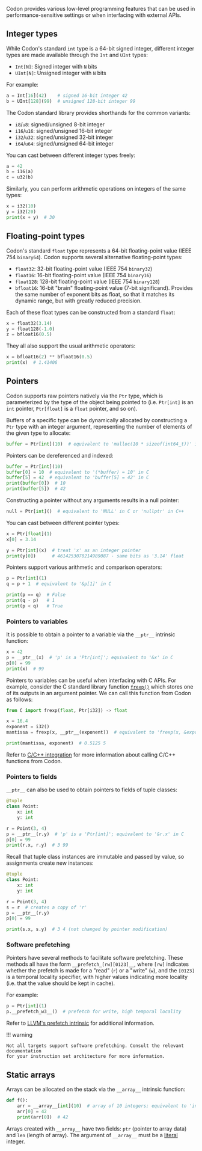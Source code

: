 Codon provides various low-level programming features that can
be used in performance-sensitive settings or when interfacing
with external APIs.

## Integer types

While Codon's standard `int` type is a 64-bit signed integer,
different integer types are made available through the `Int`
and `UInt` types:

- `Int[N]`: Signed integer with `N` bits
- `UInt[N]`: Unsigned integer with `N` bits

For example:

``` python
a = Int[16](42)    # signed 16-bit integer 42
b = UInt[128](99)  # unsigned 128-bit integer 99
```

The Codon standard library provides shorthands for the common variants:

- `i8`/`u8`: signed/unsigned 8-bit integer
- `i16`/`u16`: signed/unsigned 16-bit integer
- `i32`/`u32`: signed/unsigned 32-bit integer
- `i64`/`u64`: signed/unsigned 64-bit integer

You can cast between different integer types freely:

``` python
a = 42
b = i16(a)
c = u32(b)
```

Similarly, you can perform arithmetic operations on integers of the
same types:

``` python
x = i32(10)
y = i32(20)
print(x + y)  # 30
```

## Floating-point types

Codon's standard `float` type represents a 64-bit floating-point value
(IEEE 754 `binary64`). Codon supports several alternative floating-point
types:

- `float32`: 32-bit floating-point value (IEEE 754 `binary32`)
- `float16`: 16-bit floating-point value (IEEE 754 `binary16`)
- `float128`: 128-bit floating-point value (IEEE 754 `binary128`)
- `bfloat16`: 16-bit "brain" floating-point value (7-bit significand).
  Provides the same number of exponent bits as float, so that it matches
  its dynamic range, but with greatly reduced precision.

Each of these float types can be constructed from a standard `float`:

``` python
x = float32(3.14)
y = float128(-1.0)
z = bfloat16(0.5)
```

They all also support the usual arithmetic operators:

``` python
x = bfloat16(2) ** bfloat16(0.5)
print(x)  # 1.41406
```

## Pointers

Codon supports raw pointers natively via the `Ptr` type, which is
parameterized by the type of the object being pointed to (i.e.
`Ptr[int]` is an `int` pointer, `Ptr[float]` is a `float` pointer,
and so on).

Buffers of a specific type can be dynamically allocated by constructing
a `Ptr` type with an integer argument, representing the number of elements
of the given type to allocate:

``` python
buffer = Ptr[int](10)  # equivalent to 'malloc(10 * sizeof(int64_t))' in C
```

Pointers can be dereferenced and indexed:

``` python
buffer = Ptr[int](10)
buffer[0] = 10  # equivalent to '(*buffer) = 10' in C
buffer[5] = 42  # equivalent to 'buffer[5] = 42' in C
print(buffer[0])  # 10
print(buffer[5])  # 42
```

Constructing a pointer without any arguments results in a null pointer:

``` python
null = Ptr[int]()  # equivalent to 'NULL' in C or 'nullptr' in C++
```

You can cast between different pointer types:

``` python
x = Ptr[float](1)
x[0] = 3.14

y = Ptr[int](x)  # treat 'x' as an integer pointer
print(y[0])      # 4614253070214989087 - same bits as '3.14' float
```

Pointers support various arithmetic and comparison operators:

``` python
p = Ptr[int](1)
q = p + 1  # equivalent to '&p[1]' in C

print(p == q)  # False
print(q - p)   # 1
print(p < q)   # True
```

### Pointers to variables

It is possible to obtain a pointer to a variable via the `__ptr__` intrinsic
function:

``` python
x = 42
p = __ptr__(x)  # 'p' is a 'Ptr[int]'; equivalent to '&x' in C
p[0] = 99
print(x)  # 99
```

Pointers to variables can be useful when interfacing with C APIs. For example,
consider the C standard library function [`frexp()`](https://en.cppreference.com/w/cpp/numeric/math/frexp.html)
which stores one of its outputs in an argument pointer. We can call this
function from Codon as follows:

``` python
from C import frexp(float, Ptr[i32]) -> float

x = 16.4
exponent = i32()
mantissa = frexp(x, __ptr__(exponent))  # equivalent to 'frexp(x, &exponent)' in C

print(mantissa, exponent)  # 0.5125 5
```

Refer to [C/C++ integration](integrations/cpp) for more information about
calling C/C++ functions from Codon.

### Pointers to fields

`__ptr__` can also be used to obtain pointers to fields of tuple classes:

``` python
@tuple
class Point:
    x: int
    y: int

r = Point(3, 4)
p = __ptr__(r.y)  # 'p' is a 'Ptr[int]'; equivalent to '&r.x' in C
p[0] = 99
print(r.x, r.y)  # 3 99
```

Recall that tuple class instances are immutable and passed by value, so
assignments create new instances:

``` python
@tuple
class Point:
    x: int
    y: int

r = Point(3, 4)
s = r  # creates a copy of 'r'
p = __ptr__(r.y)
p[0] = 99

print(s.x, s.y)  # 3 4 (not changed by pointer modification)
```

### Software prefetching

Pointers have several methods to facilitate software prefetching. These
methods all have the form `__prefetch_[rw][0123]__`, where `[rw]` indicates
whether the prefetch is made for a "read" (`r`) or a "write" (`w`), and
the `[0123]` is a temporal locality specifier, with higher values indicating
more locality (i.e. that the value should be kept in cache).

For example:

``` python
p = Ptr[int](1)
p.__prefetch_w3__()  # prefetch for write, high temporal locality
```

Refer to [LLVM's prefetch intrinsic](https://llvm.org/docs/LangRef.html#llvm-prefetch-intrinsic)
for additional information.

!!! warning

    Not all targets support software prefetching. Consult the relevant documentation
    for your instruction set architecture for more information.

## Static arrays

Arrays can be allocated on the stack via the `__array__` intrinsic function:

``` python
def f():
    arr = __array__[int](10)  # array of 10 integers; equivalent to 'int64_t arr[10]' in C
    arr[0] = 42
    print(arr[0])  # 42
```

Arrays created with `__array__` have two fields: `ptr` (pointer to array data) and `len`
(length of array). The argument of `__array__` must be a [literal](/lang/meta#literals) integer.
